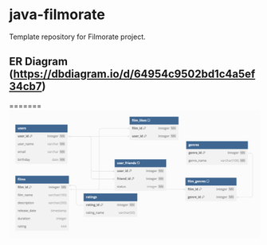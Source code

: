 # java-filmorate
Template repository for Filmorate project.

## ER Diagram (https://dbdiagram.io/d/64954c9502bd1c4a5ef34cb7)
=======
![ER Diagramm](ER.png)
